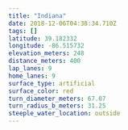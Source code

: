 ```yaml
---
title: "Indiana"
date: 2018-12-06T04:38:34.710Z
tags: []
latitude: 39.182332
longitude: -86.515732
elevation_meters: 248
distance_meters: 400
lap_lanes: 9
home_lanes: 9
surface_type: artificial
surface_color: red
turn_diameter_meters: 67.07
turn_radius_b_meters: 31.25
steeple_water_location: outside
---
```

